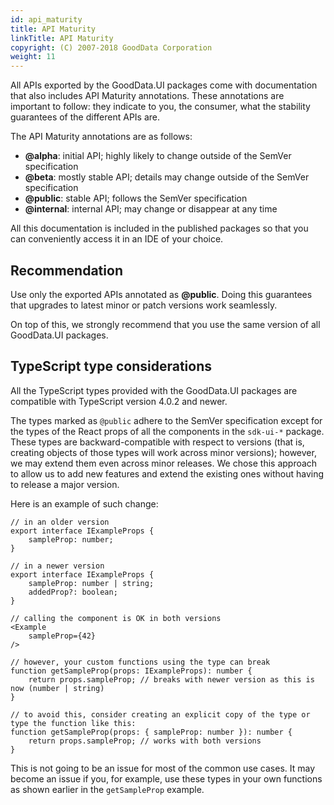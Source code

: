 ```yaml
---
id: api_maturity
title: API Maturity
linkTitle: API Maturity
copyright: (C) 2007-2018 GoodData Corporation
weight: 11
---
```


All APIs exported by the GoodData.UI packages come with documentation that also includes API Maturity annotations. These
annotations are important to follow: they indicate to you, the consumer, what the stability guarantees of the different
APIs are.

The API Maturity annotations are as follows:

-  **@alpha**: initial API; highly likely to change outside of the SemVer specification
-  **@beta**: mostly stable API; details may change outside of the SemVer specification
-  **@public**: stable API; follows the SemVer specification
-  **@internal**: internal API; may change or disappear at any time

All this documentation is included in the published packages so that you can conveniently access it in an IDE of your choice.

## Recommendation

Use only the exported APIs annotated as **@public**. Doing this guarantees that upgrades to latest minor
or patch versions work seamlessly.

On top of this, we strongly recommend that you use the same version of all GoodData.UI packages.

## TypeScript type considerations

All the TypeScript types provided with the GoodData.UI packages are compatible with TypeScript version 4.0.2 and newer.

The types marked as `@public` adhere to the SemVer specification except for the types of the React props of all the components
in the `sdk-ui-*` package. These types are backward-compatible with respect to versions (that is, creating objects of those types will work across minor versions); however, we may extend them even across minor releases. We chose this approach to allow us to add new features and extend the existing ones without having to release a major version.

Here is an example of such change:

```tsx
// in an older version
export interface IExampleProps {
    sampleProp: number;
}

// in a newer version
export interface IExampleProps {
    sampleProp: number | string;
    addedProp?: boolean;
}

// calling the component is OK in both versions
<Example
    sampleProp={42}
/>

// however, your custom functions using the type can break
function getSampleProp(props: IExampleProps): number {
    return props.sampleProp; // breaks with newer version as this is now (number | string)
}

// to avoid this, consider creating an explicit copy of the type or type the function like this:
function getSampleProp(props: { sampleProp: number }): number {
    return props.sampleProp; // works with both versions
}

```

This is not going to be an issue for most of the common use cases. It may become an issue if you, for example, use these types in your own functions as shown earlier in the `getSampleProp` example.
